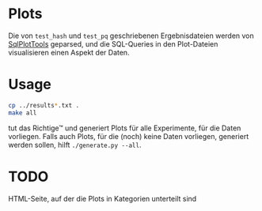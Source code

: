 # Plots

Die von `test_hash` und `test_pq` geschriebenen Ergebnisdateien werden von [SqlPlotTools](https://github.com/bingmann/sqlplot-tools) geparsed, und die SQL-Queries in den Plot-Dateien visualisieren einen Aspekt der Daten.

# Usage

```bash
cp ../results*.txt .
make all
```

tut das Richtige™ und generiert Plots für alle Experimente, für die Daten vorliegen. Falls auch Plots, für die (noch) keine Daten vorliegen, generiert werden sollen, hilft `./generate.py --all`.

# TODO

HTML-Seite, auf der die Plots in Kategorien unterteilt sind
